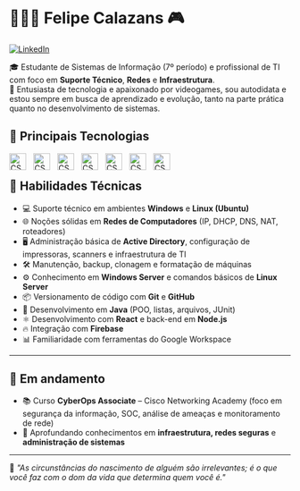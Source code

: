 # 🧑🏻‍💻 Felipe Calazans 🎮

[![LinkedIn](https://img.shields.io/badge/LinkedIn-Felipe%20Calazans-0A66C2?style=flat&logo=linkedin&logoColor=white)](https://www.linkedin.com/in/calazansfelipe/)

🎓 Estudante de Sistemas de Informação (7º período) e profissional de TI com foco em **Suporte Técnico**, **Redes** e **Infraestrutura**.  
👾 Entusiasta de tecnologia e apaixonado por videogames, sou autodidata e estou sempre em busca de aprendizado e evolução, tanto na parte prática quanto no desenvolvimento de sistemas.

## 🤖 Principais Tecnologias

<img
    align="left"
    alt="CSS"
    title="ubuntu"
    width="30px"
    style="padding-right: 10px;"
    src="https://cdn.jsdelivr.net/gh/devicons/devicon@latest/icons/ubuntu/ubuntu-original.svg" />

<img 
    align="left"
    alt="CSS"
    title="github"
    width="30px"
    style="padding-right: 10px;"
    src="https://cdn.jsdelivr.net/gh/devicons/devicon@latest/icons/github/github-original.svg" />

<img 
    align="left"
    alt="CSS"
    title="git"
    width="30px"
    style="padding-right: 10px;"
    src="https://cdn.jsdelivr.net/gh/devicons/devicon@latest/icons/git/git-original.svg" /> 

<img 
    align="left"
    alt="CSS"
    title="vscode"
    width="30px"
    style="padding-right: 10px;"
    src="https://cdn.jsdelivr.net/gh/devicons/devicon@latest/icons/vscode/vscode-original.svg"/>          

<img 
    align="left"
    alt="CSS"
    title="java"
    width="30px"
    style="padding-right: 10px;"
    src="https://cdn.jsdelivr.net/gh/devicons/devicon@latest/icons/java/java-original.svg"/>   

<img 
    align="left"
    alt="CSS"
    title="js"
    width="30px"
    style="padding-right: 10px;"
    src="https://cdn.jsdelivr.net/gh/devicons/devicon@latest/icons/javascript/javascript-original.svg "/>     

<img 
    align="left"
    alt="CSS"
    title="react"
    width="30px"
    style="padding-right: 10px;"
    src="https://cdn.jsdelivr.net/gh/devicons/devicon@latest/icons/react/react-original.svg"/>
<br>          
          
## 🧰 Habilidades Técnicas

- 💻 Suporte técnico em ambientes **Windows** e **Linux (Ubuntu)**
- 🌐 Noções sólidas em **Redes de Computadores** (IP, DHCP, DNS, NAT, roteadores)
- 🖥️ Administração básica de **Active Directory**, configuração de impressoras, scanners e infraestrutura de TI
- 🛠️ Manutenção, backup, clonagem e formatação de máquinas
- ⚙️ Conhecimento em **Windows Server** e comandos básicos de **Linux Server**
- 📦 Versionamento de código com **Git** e **GitHub**
- 🌱 Desenvolvimento em **Java** (POO, listas, arquivos, JUnit)
- ⚛️ Desenvolvimento com **React** e back-end em **Node.js**
- 🔥 Integração com **Firebase**
- 📊 Familiaridade com ferramentas do Google Workspace

---

## 🚀 Em andamento

- 📚 Curso **CyberOps Associate** – Cisco Networking Academy (foco em segurança da informação, SOC, análise de ameaças e monitoramento de rede)
- 🔐 Aprofundando conhecimentos em **infraestrutura, redes seguras** e **administração de sistemas**

---

🧠 *"As circunstâncias do nascimento de alguém são irrelevantes; é o que você faz com o dom da vida que determina quem você é."*
